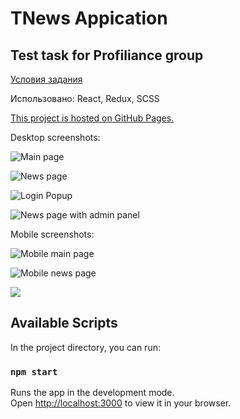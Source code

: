 # TNews Appication
## Test task for Profiliance group

[Условия задания](https://github.com/srclab/frontend-test-task/blob/main/README.md)

Использовано: React, Redux, SCSS

[This project is hosted on GitHub Pages.](https://leonidrawhide.github.io/test_profiliance-group/#/)

Desktop screenshots:

![Main page](https://i.ibb.co/cTTQHSW/news1.png "Main page")

![News page](https://i.ibb.co/0BP1Jsw/news2.png "News page")

![Login Popup](https://i.ibb.co/4MTvdKr/news3.png "Login Popup")

![News page with admin panel](https://i.ibb.co/f2sBf0Y/news4.png "News page with admin panel")

Mobile screenshots:

![Mobile main page](https://i.ibb.co/TbZWMjq/news-mobile1.png "Mobile main page")

![Mobile news page](https://i.ibb.co/x85HKc5/news-mobile2.png "Mobile news page")

[![](https://camo.githubusercontent.com/a2676d223d98caa2fb625d37d9fc911a8eab620ae99d6aadaad02fd26680ab67/68747470733a2f2f7374617469632e74696c646163646e2e636f6d2f74696c64333633382d333333382d343133362d623033382d3331333133323330363433382f47726f75705f3634302e737667)](https://profilancegroup.com/)

## Available Scripts

In the project directory, you can run:

### `npm start`

Runs the app in the development mode.\
Open [http://localhost:3000](http://localhost:3000) to view it in your browser.